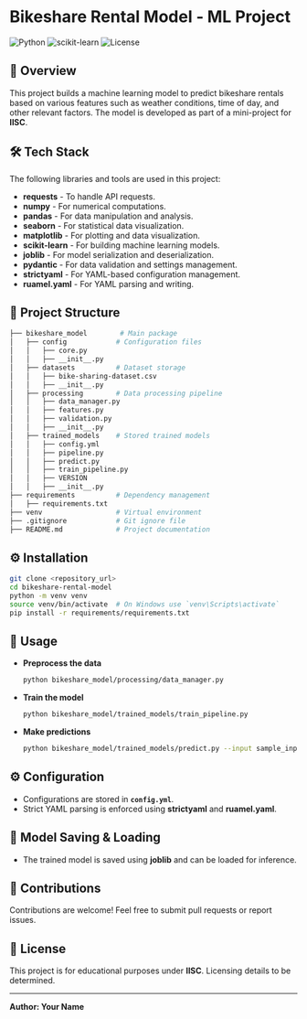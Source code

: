 # Bikeshare Rental Model - ML Project

![Python](https://img.shields.io/badge/Python-3.8%2B-blue)
![scikit-learn](https://img.shields.io/badge/scikit--learn-0.24%2B-orange)
![License](https://img.shields.io/badge/License-MIT-green)

## 🚴 Overview
This project builds a machine learning model to predict bikeshare rentals based on various features such as weather conditions, time of day, and other relevant factors. The model is developed as part of a mini-project for **IISC**.

## 🛠 Tech Stack
The following libraries and tools are used in this project:
- **requests** - To handle API requests.
- **numpy** - For numerical computations.
- **pandas** - For data manipulation and analysis.
- **seaborn** - For statistical data visualization.
- **matplotlib** - For plotting and data visualization.
- **scikit-learn** - For building machine learning models.
- **joblib** - For model serialization and deserialization.
- **pydantic** - For data validation and settings management.
- **strictyaml** - For YAML-based configuration management.
- **ruamel.yaml** - For YAML parsing and writing.

## 📂 Project Structure
```bash
├── bikeshare_model        # Main package
│   ├── config            # Configuration files
│   │   ├── core.py
│   │   ├── __init__.py
│   ├── datasets          # Dataset storage
│   │   ├── bike-sharing-dataset.csv
│   │   ├── __init__.py
│   ├── processing        # Data processing pipeline
│   │   ├── data_manager.py
│   │   ├── features.py
│   │   ├── validation.py
│   │   ├── __init__.py
│   ├── trained_models    # Stored trained models
│   │   ├── config.yml
│   │   ├── pipeline.py
│   │   ├── predict.py
│   │   ├── train_pipeline.py
│   │   ├── VERSION
│   │   ├── __init__.py
├── requirements          # Dependency management
│   ├── requirements.txt
├── venv                  # Virtual environment
├── .gitignore            # Git ignore file
├── README.md             # Project documentation
```

## ⚙️ Installation
```sh
git clone <repository_url>
cd bikeshare-rental-model
python -m venv venv
source venv/bin/activate  # On Windows use `venv\Scripts\activate`
pip install -r requirements/requirements.txt
```

## 🚀 Usage
- **Preprocess the data**
  ```sh
  python bikeshare_model/processing/data_manager.py
  ```
- **Train the model**
  ```sh
  python bikeshare_model/trained_models/train_pipeline.py
  ```
- **Make predictions**
  ```sh
  python bikeshare_model/trained_models/predict.py --input sample_input.json
  ```

## ⚙️ Configuration
- Configurations are stored in **`config.yml`**.
- Strict YAML parsing is enforced using **strictyaml** and **ruamel.yaml**.

## 💾 Model Saving & Loading
- The trained model is saved using **joblib** and can be loaded for inference.

## 🤝 Contributions
Contributions are welcome! Feel free to submit pull requests or report issues.

## 📜 License
This project is for educational purposes under **IISC**. Licensing details to be determined.

---
**Author: Your Name**

